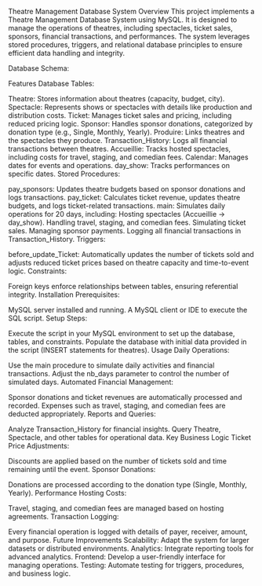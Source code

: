 Theatre Management Database System
Overview
This project implements a Theatre Management Database System using MySQL. It is designed to manage the operations of theatres, including spectacles, ticket sales, sponsors, financial transactions, and performances. The system leverages stored procedures, triggers, and relational database principles to ensure efficient data handling and integrity.

Database Schema: 



Features
Database Tables:

Theatre: Stores information about theatres (capacity, budget, city).
Spectacle: Represents shows or spectacles with details like production and distribution costs.
Ticket: Manages ticket sales and pricing, including reduced pricing logic.
Sponsor: Handles sponsor donations, categorized by donation type (e.g., Single, Monthly, Yearly).
Produire: Links theatres and the spectacles they produce.
Transaction_History: Logs all financial transactions between theatres.
Accueillie: Tracks hosted spectacles, including costs for travel, staging, and comedian fees.
Calendar: Manages dates for events and operations.
day_show: Tracks performances on specific dates.
Stored Procedures:

pay_sponsors: Updates theatre budgets based on sponsor donations and logs transactions.
pay_ticket: Calculates ticket revenue, updates theatre budgets, and logs ticket-related transactions.
main: Simulates daily operations for 20 days, including:
Hosting spectacles (Accueillie → day_show).
Handling travel, staging, and comedian fees.
Simulating ticket sales.
Managing sponsor payments.
Logging all financial transactions in Transaction_History.
Triggers:

before_update_Ticket: Automatically updates the number of tickets sold and adjusts reduced ticket prices based on theatre capacity and time-to-event logic.
Constraints:

Foreign keys enforce relationships between tables, ensuring referential integrity.
Installation
Prerequisites:

MySQL server installed and running.
A MySQL client or IDE to execute the SQL script.
Setup Steps:

Execute the script in your MySQL environment to set up the database, tables, and constraints.
Populate the database with initial data provided in the script (INSERT statements for theatres).
Usage
Daily Operations:

Use the main procedure to simulate daily activities and financial transactions.
Adjust the nb_days parameter to control the number of simulated days.
Automated Financial Management:

Sponsor donations and ticket revenues are automatically processed and recorded.
Expenses such as travel, staging, and comedian fees are deducted appropriately.
Reports and Queries:

Analyze Transaction_History for financial insights.
Query Theatre, Spectacle, and other tables for operational data.
Key Business Logic
Ticket Price Adjustments:

Discounts are applied based on the number of tickets sold and time remaining until the event.
Sponsor Donations:

Donations are processed according to the donation type (Single, Monthly, Yearly).
Performance Hosting Costs:

Travel, staging, and comedian fees are managed based on hosting agreements.
Transaction Logging:

Every financial operation is logged with details of payer, receiver, amount, and purpose.
Future Improvements
Scalability: Adapt the system for larger datasets or distributed environments.
Analytics: Integrate reporting tools for advanced analytics.
Frontend: Develop a user-friendly interface for managing operations.
Testing: Automate testing for triggers, procedures, and business logic.
